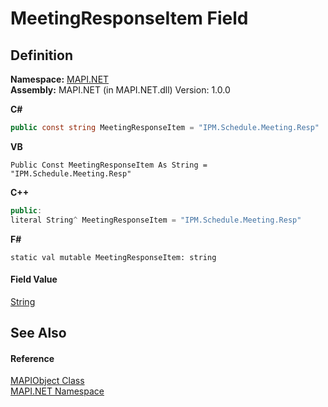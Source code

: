 # MeetingResponseItem Field




## Definition
**Namespace:** <a href="5bef4637-66f8-16d4-e5f4-4d0da57a1538.md">MAPI.NET</a>  
**Assembly:** MAPI.NET (in MAPI.NET.dll) Version: 1.0.0

**C#**
``` C#
public const string MeetingResponseItem = "IPM.Schedule.Meeting.Resp"
```
**VB**
``` VB
Public Const MeetingResponseItem As String = "IPM.Schedule.Meeting.Resp"
```
**C++**
``` C++
public:
literal String^ MeetingResponseItem = "IPM.Schedule.Meeting.Resp"
```
**F#**
``` F#
static val mutable MeetingResponseItem: string
```



#### Field Value
<a href="https://learn.microsoft.com/dotnet/api/system.string" target="_blank" rel="noopener noreferrer">String</a>

## See Also


#### Reference
<a href="6aa245b8-3fdd-0cd0-a3f7-bdccb4596d2c.md">MAPIObject Class</a>  
<a href="5bef4637-66f8-16d4-e5f4-4d0da57a1538.md">MAPI.NET Namespace</a>  
